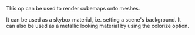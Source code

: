 This op can be used to render cubemaps onto meshes.

It can be used as a skybox material, i.e. setting a scene's background.
It can also be used as a metallic looking material by using the colorize option.
